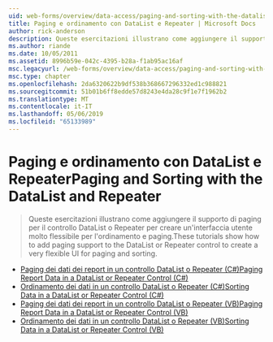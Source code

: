 ```yaml
---
uid: web-forms/overview/data-access/paging-and-sorting-with-the-datalist-and-repeater/index
title: Paging e ordinamento con DataList e Repeater | Microsoft Docs
author: rick-anderson
description: Queste esercitazioni illustrano come aggiungere il supporto di paging per il controllo DataList o Repeater per creare un'interfaccia utente molto flessibile per l'ordinamento e paging.
ms.author: riande
ms.date: 10/05/2011
ms.assetid: 8996b59e-042c-4395-b28a-f1ab95ac16af
msc.legacyurl: /web-forms/overview/data-access/paging-and-sorting-with-the-datalist-and-repeater
msc.type: chapter
ms.openlocfilehash: 2da6320622b9df538b368667296332ed1c988821
ms.sourcegitcommit: 51b01b6ff8edde57d8243e4da28c9f1e7f1962b2
ms.translationtype: MT
ms.contentlocale: it-IT
ms.lasthandoff: 05/06/2019
ms.locfileid: "65133989"
---
```

# <a name="paging-and-sorting-with-the-datalist-and-repeater"></a><span data-ttu-id="7cd4b-103">Paging e ordinamento con DataList e Repeater</span><span class="sxs-lookup"><span data-stu-id="7cd4b-103">Paging and Sorting with the DataList and Repeater</span></span>

> <span data-ttu-id="7cd4b-104">Queste esercitazioni illustrano come aggiungere il supporto di paging per il controllo DataList o Repeater per creare un'interfaccia utente molto flessibile per l'ordinamento e paging.</span><span class="sxs-lookup"><span data-stu-id="7cd4b-104">These tutorials show how to add paging support to the DataList or Repeater control to create a very flexible UI for paging and sorting.</span></span>

- [<span data-ttu-id="7cd4b-105">Paging dei dati dei report in un controllo DataList o Repeater (C#)</span><span class="sxs-lookup"><span data-stu-id="7cd4b-105">Paging Report Data in a DataList or Repeater Control (C#)</span></span>](paging-report-data-in-a-datalist-or-repeater-control-cs.md)
- [<span data-ttu-id="7cd4b-106">Ordinamento dei dati in un controllo DataList o Repeater (C#)</span><span class="sxs-lookup"><span data-stu-id="7cd4b-106">Sorting Data in a DataList or Repeater Control (C#)</span></span>](sorting-data-in-a-datalist-or-repeater-control-cs.md)
- [<span data-ttu-id="7cd4b-107">Paging dei dati dei report in un controllo DataList o Repeater (VB)</span><span class="sxs-lookup"><span data-stu-id="7cd4b-107">Paging Report Data in a DataList or Repeater Control (VB)</span></span>](paging-report-data-in-a-datalist-or-repeater-control-vb.md)
- [<span data-ttu-id="7cd4b-108">Ordinamento dei dati in un controllo DataList o Repeater (VB)</span><span class="sxs-lookup"><span data-stu-id="7cd4b-108">Sorting Data in a DataList or Repeater Control (VB)</span></span>](sorting-data-in-a-datalist-or-repeater-control-vb.md)
